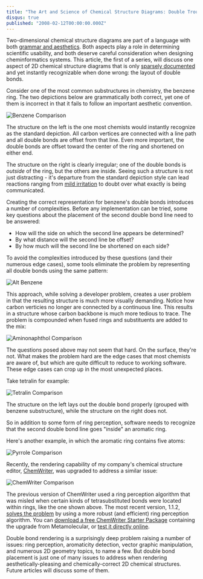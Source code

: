```yaml
---
title: "The Art and Science of Chemical Structure Diagrams: Double Trouble"
disqus: true
published: "2008-02-12T00:00:00.000Z"
---
```


Two-dimensional chemical structure diagrams are part of a language with both [grammar and aesthetics](/articles/2007/03/30/the-aesthetics-of-chemical-structure-diagrams). Both aspects play a role in determining scientific usability, and both deserve careful consideration when designing cheminformatics systems. This article, the first of a series, will discuss one aspect of 2D chemical structure diagrams that is only [sparsely documented](http://www.iupac.org/reports/provisional/abstract07/brecher_300607.html) and yet instantly recognizable when done wrong: the layout of double bonds.

Consider one of the most common substructures in chemistry, the benzene ring. The two depictions below are grammatically both correct, yet one of them is incorrect in that it fails to follow an important aesthetic convention.

![Benzene Comparison](/images/posts/20080212/benzene_comparison.png "Benzene Comparison")

The structure on the left is the one most chemists would instantly recognize as the standard depiction. All carbon vertices are connected with a line path and all double bonds are offset from that line. Even more important, the double bonds are offset toward the center of the ring and shortened on either end.

The structure on the right is clearly irregular; one of the double bonds is *outside* of the ring, but the others are inside. Seeing such a structure is not just distracting - it's departure from the standard depiction style can lead reactions ranging from [mild irritation](/articles/2007/07/11/waldorf-salad) to doubt over what exactly is being communicated.

Creating the correct representation for benzene's double bonds introduces a number of complexities. Before any implementation can be tried, some key questions about the placement of the second double bond line need to be answered:

-  How will the side on which the second line appears be determined?
-  By what distance will the second line be offset?
-  By how much will the second line be shortened on each side?

To avoid the complexities introduced by these questions (and their numerous edge cases), some tools eliminate the problem by representing all double bonds using the same pattern:

![Alt Benzene](/images/posts/20080212/alt_benzene.png "Alt Benzene")

This approach, while solving a developer problem, creates a user problem in that the resulting structure is much more visually demanding. Notice how carbon verticies no longer are connected by a continuous line. This results in a structure whose carbon backbone is much more tedious to trace. The problem is compounded when fused rings and substituents are added to the mix:

![Aminonaphthol Comparison](/images/posts/20080212/aminonaphthol_comparison.png "Aminonaphthol Comparison")

The questions posed above may not seem that hard. On the surface, they're not. What makes the problem hard are the edge cases that most chemists are aware of, but which are quite difficult to reduce to working software. These edge cases can crop up in the most unexpected places.

Take tetralin for example:

![Tetralin Comparison](/images/posts/20080212/tetralin_comparison.png "Tetralin Comparison")

The structure on the left lays out the double bond properly (grouped with benzene substructure), while the structure on the right does not.

So in addition to some form of ring perception, software needs to recognize that the second double bond line goes "inside" an aromatic ring.

Here's another example, in which the aromatic ring contains five atoms:

![Pyrrole Comparison](/images/posts/20080212/pyrrole_comparison.png "Pyrrole Comparison")

Recently, the rendering capability of my company's chemical structure editor, [ChemWriter](http://metamolecular.com/products/chemwriter), was upgraded to address a similar issue:

![ChemWriter Comparison](/images/posts/20080212/chemwriter_comparison.png "ChemWriter Comparison")

The previous version of ChemWriter used a ring perception algorithm that was misled when certain kinds of tetrasubstituted bonds were located within rings, like the one shown above. The most recent version, 1.1.2, [solves the problem](http://metamolecular.com/blog/2008/02/12/chemwritertrade-1-1-2-improves-rendering-for-tetrasubstituted-double-bonds/) by using a more robust (and efficient) ring perception algorithm. You can [download a free ChemWriter Starter Package](http://metamolecular.com/downloads) containing the upgrade from Metamolecular, or [test it directly online](http://metamolecular.com/products/chemwriter).

Double bond rendering is a surprisingly deep problem raising a number of issues: ring perception, aromaticity detection, vector graphic manipulation, and numerous 2D geometry topics, to name a few. But double bond placement is just one of many issues to address when rendering aesthetically-pleasing and chemically-correct 2D chemical structures. Future articles will discuss some of them.
